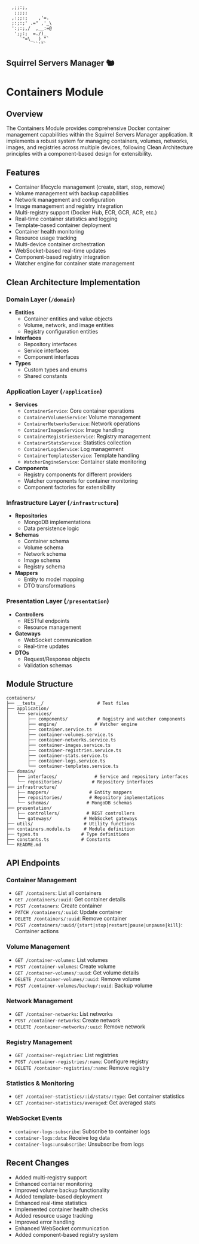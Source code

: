 ```ascii
  ,;;:;,
   ;;;;;
  ,:;;:;    ,'=.
  ;:;:;' .=" ,'_\
  ':;:;,/  ,__:=@
   ';;:;  =./)_
     `"=\_  )_"`
          ``'"`
```
Squirrel Servers Manager 🐿️
---
# Containers Module

## Overview
The Containers Module provides comprehensive Docker container management capabilities within the Squirrel Servers Manager application. It implements a robust system for managing containers, volumes, networks, images, and registries across multiple devices, following Clean Architecture principles with a component-based design for extensibility.

## Features
- Container lifecycle management (create, start, stop, remove)
- Volume management with backup capabilities
- Network management and configuration
- Image management and registry integration
- Multi-registry support (Docker Hub, ECR, GCR, ACR, etc.)
- Real-time container statistics and logging
- Template-based container deployment
- Container health monitoring
- Resource usage tracking
- Multi-device container orchestration
- WebSocket-based real-time updates
- Component-based registry integration
- Watcher engine for container state management

## Clean Architecture Implementation

### Domain Layer (`/domain`)
- **Entities**
  - Container entities and value objects
  - Volume, network, and image entities
  - Registry configuration entities
- **Interfaces**
  - Repository interfaces
  - Service interfaces
  - Component interfaces
- **Types**
  - Custom types and enums
  - Shared constants

### Application Layer (`/application`)
- **Services**
  - `ContainerService`: Core container operations
  - `ContainerVolumesService`: Volume management
  - `ContainerNetworksService`: Network operations
  - `ContainerImagesService`: Image handling
  - `ContainerRegistriesService`: Registry management
  - `ContainerStatsService`: Statistics collection
  - `ContainerLogsService`: Log management
  - `ContainerTemplatesService`: Template handling
  - `WatcherEngineService`: Container state monitoring
- **Components**
  - Registry components for different providers
  - Watcher components for container monitoring
  - Component factories for extensibility

### Infrastructure Layer (`/infrastructure`)
- **Repositories**
  - MongoDB implementations
  - Data persistence logic
- **Schemas**
  - Container schema
  - Volume schema
  - Network schema
  - Image schema
  - Registry schema
- **Mappers**
  - Entity to model mapping
  - DTO transformations

### Presentation Layer (`/presentation`)
- **Controllers**
  - RESTful endpoints
  - Resource management
- **Gateways**
  - WebSocket communication
  - Real-time updates
- **DTOs**
  - Request/Response objects
  - Validation schemas

## Module Structure
```
containers/
├── __tests__/                    # Test files
├── application/
│   └── services/
│       ├── components/           # Registry and watcher components
│       ├── engine/              # Watcher engine
│       ├── container.service.ts
│       ├── container-volumes.service.ts
│       ├── container-networks.service.ts
│       ├── container-images.service.ts
│       ├── container-registries.service.ts
│       ├── container-stats.service.ts
│       ├── container-logs.service.ts
│       └── container-templates.service.ts
├── domain/
│   ├── interfaces/              # Service and repository interfaces
│   └── repositories/           # Repository interfaces
├── infrastructure/
│   ├── mappers/               # Entity mappers
│   ├── repositories/          # Repository implementations
│   └── schemas/              # MongoDB schemas
├── presentation/
│   ├── controllers/          # REST controllers
│   └── gateways/            # WebSocket gateways
├── utils/                   # Utility functions
├── containers.module.ts     # Module definition
├── types.ts                # Type definitions
├── constants.ts            # Constants
└── README.md
```

## API Endpoints
### Container Management
- `GET /containers`: List all containers
- `GET /containers/:uuid`: Get container details
- `POST /containers`: Create container
- `PATCH /containers/:uuid`: Update container
- `DELETE /containers/:uuid`: Remove container
- `POST /containers/:uuid/{start|stop|restart|pause|unpause|kill}`: Container actions

### Volume Management
- `GET /container-volumes`: List volumes
- `POST /container-volumes`: Create volume
- `GET /container-volumes/:uuid`: Get volume details
- `DELETE /container-volumes/:uuid`: Remove volume
- `POST /container-volumes/backup/:uuid`: Backup volume

### Network Management
- `GET /container-networks`: List networks
- `POST /container-networks`: Create network
- `DELETE /container-networks/:uuid`: Remove network

### Registry Management
- `GET /container-registries`: List registries
- `POST /container-registries/:name`: Configure registry
- `DELETE /container-registries/:name`: Remove registry

### Statistics & Monitoring
- `GET /container-statistics/:id/stats/:type`: Get container statistics
- `GET /container-statistics/averaged`: Get averaged stats

### WebSocket Events
- `container-logs:subscribe`: Subscribe to container logs
- `container-logs:data`: Receive log data
- `container-logs:unsubscribe`: Unsubscribe from logs

## Recent Changes
- Added multi-registry support
- Enhanced container monitoring
- Improved volume backup functionality
- Added template-based deployment
- Enhanced real-time statistics
- Implemented container health checks
- Added resource usage tracking
- Improved error handling
- Enhanced WebSocket communication
- Added component-based registry system